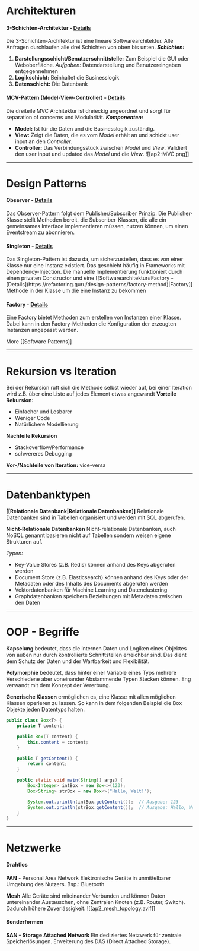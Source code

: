# Architekturen
#### 3-Schichten-Architektur - [Details](https://www.ibm.com/de-de/topics/three-tier-architecture)
Die 3-Schichten-Architektur ist eine lineare Softwarearchitektur. Alle Anfragen durchlaufen alle drei Schichten von oben bis unten.
***Schichten:***
1. **Darstellungsschicht/Benutzerschnittstelle:** Zum Beispiel die GUI oder  Weboberfläche. *Aufgaben:* Datendarstellung und Benutzereingaben entgegennehmen
2. **Logikschicht:** Beinhaltet die Businesslogik
3. **Datenschicht:** Die Datenbank

#### MCV-Pattern (Model-View-Controller) - [Details](https://www.geeksforgeeks.org/mvc-design-pattern/)
Die dreiteile MVC Architektur ist dreieckig angeordnet und sorgt für separation of concerns und  Modularität.
***Komponenten:***
- **Model:** Ist für die Daten und die Businesslogik zuständig.
- **View:** Zeigt die Daten, die es vom *Model* erhält an und schickt user input an den *Controller*. 
- **Controller:** Das Verbindungsstück zwischen *Model* und *View*. Validiert den user input und updated das *Model* und die *View*.
![[ap2-MVC.png]]

---
# Design Patterns
#### Observer - [Details](https://refactoring.guru/design-patterns/observer)
Das Observer-Pattern folgt dem Publisher/Subscriber Prinzip. Die Publisher-Klasse stellt Methoden bereit, die Subscriber-Klassen, die alle ein gemeinsames Interface implementieren müssen, nutzen können, um einen Eventstream zu abonnieren.

#### Singleton - [Details](https://refactoring.guru/design-patterns/singleton)
Das Singleton-Pattern ist dazu da, um sicherzustellen, dass es von einer Klasse nur eine Instanz existiert. Das geschieht häufig in Frameworks mit Dependency-Injection. Die manuelle Implementierung funktioniert durch einen privaten Constructor und eine [[Softwarearchitektur#Factory - [Details](https //refactoring.guru/design-patterns/factory-method)|Factory]] Methode in der Klasse um die eine Instanz zu bekommen

#### Factory - [Details](https://refactoring.guru/design-patterns/factory-method)
Eine Factory bietet Methoden zum erstellen von Instanzen einer Klasse. Dabei kann in den Factory-Methoden die Konfiguration der erzeugten Instanzen angepasst werden.

More [[Software Patterns]]

---
# Rekursion vs Iteration
Bei der Rekursion ruft sich die Methode selbst wieder auf, bei einer Iteration wird z.B. über eine Liste auf jedes Element etwas angewandt
**Vorteile Rekursion:**
- Einfacher und Lesbarer
- Weniger Code
- Natürlichere Modellierung

**Nachteile Rekursion**
- Stackoverflow/Performance
- schwereres Debugging

**Vor-/Nachteile von Iteration:** vice-versa

---
# Datenbanktypen

**[[Relationale Datenbank|Relationale Datenbanken]]**
Relationale Datenbanken sind in Tabellen organisiert und werden mit SQL abgerufen.

**Nicht-Relationale Datenbanken**
Nicht-relationale Datenbanken, auch NoSQL genannt basieren nicht auf Tabellen sondern weisen eigene Strukturen auf.

*Typen:*
- Key-Value Stores (z.B. Redis) können anhand des Keys abgerufen werden
- Document Store (z.B. Elasticsearch) können anhand des Keys oder der Metadaten oder des Inhalts des Documents abgerufen werden 
- Vektordatenbanken für Machine Learning und Datenclustering
- Graphdatenbanken speichern Beziehungen mit Metadaten zwischen den Daten

---
# OOP - Begriffe
**Kapselung** bedeutet, dass die internen Daten und Logiken eines Objektes von außen nur durch kontrollierte Schnittstellen erreichbar sind. Das dient dem Schutz der Daten und der Wartbarkeit und Flexibilität.

**Polymorphie** bedeutet, dass hinter einer Variable eines Typs mehrere Verschiedene aber voneinander Abstammende Typen Stecken können. Eng verwandt mit dem Konzept der Vererbung.

**Generische Klassen** ermöglichen es, eine Klasse mit allen möglichen Klassen operieren zu lassen. So kann in dem folgenden Beispiel die Box Objekte jeden Datentyps halten.
```java
public class Box<T> {
    private T content;

    public Box(T content) {
        this.content = content;
    }

    public T getContent() {
        return content;
    }

    public static void main(String[] args) {
        Box<Integer> intBox = new Box<>(123);
        Box<String> strBox = new Box<>("Hallo, Welt!");

        System.out.println(intBox.getContent());  // Ausgabe: 123
        System.out.println(strBox.getContent());  // Ausgabe: Hallo, Welt!
    }
}
```

---
# Netzwerke
#### Drahtlos
**PAN** - Personal Area Network
Elektronische Geräte in unmittelbarer Umgebung des Nutzers. 
Bsp.: Bluetooth

**Mesh**
Alle Geräte sind miteinander Verbunden und können Daten untereinander Austauschen, ohne Zentralen Knoten (z.B. Router, Switch).
Dadurch höhere Zuverlässigkeit.
![[ap2_mesh_topology.avif]]
#### Sonderformen
**SAN - Storage Attached Network**
Ein dediziertes Netzwerk für zentrale Speicherlösungen. Erweiterung des DAS (Direct Attached Storage).